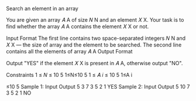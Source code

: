 Search an element in an array

You are given an array 
𝐴
A of size 
𝑁
N and an element 
𝑋
X. Your task is to find whether the array 
𝐴
A contains the element 
𝑋
X or not.

Input Format
The first line contains two space-separated integers 
𝑁
N and 
𝑋
X — the size of array and the element to be searched.
The second line contains all the elements of array 
𝐴
A
Output Format

Output "YES" if the element 
𝑋
X is present in 
𝐴
A, otherwise output "NO".

Constraints
1
≤
𝑁
≤
10
5
1≤N≤10
5
1
≤
𝐴
𝑖
≤
10
5
1≤A
i
	​

≤10
5
Sample 1:
Input
Output
5 3
7 3 5 2 1
YES
Sample 2:
Input
Output
5 10
7 3 5 2 1
NO
